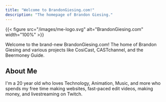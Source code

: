 ```yaml
---
title: "Welcome to BrandonGiesing.com!"
description: "The homepage of Brandon Giesing."
---
```


{{< figure src="/images/me-logo.svg" alt="BrandonGiesing.com"
    width="100%" >}}

Welcome to the brand-new BrandonGiesing.com! The home of Brandon Giesing and
various projects like CosiCast, CASTchannel, and the Beermoney Guide.

## About Me

I'm a 20 year old who loves Technology, Animation, Music, and more who spends my
free time making websites, fast-paced edit videos, making money, and
livestreaming on Twitch.
